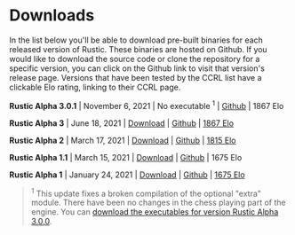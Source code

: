 # Downloads

In the list below you'll be able to download pre-built binaries for each
released version of Rustic. These binaries are hosted on Github. If you
would like to download the source code or clone the repository for a
specific version, you can click on the Github link to visit that version's
release page. Versions that have been tested by the CCRL list have a
clickable Elo rating, linking to their CCRL page.

**Rustic Alpha 3.0.1** | November 6, 2021 | No executable <sup>1</sup> |
[Github](https://git.io/JX6kx) | 1867 Elo

**Rustic Alpha 3** | June 18, 2021 | [Download](https://git.io/JX6T1) |
[Github](https://git.io/JX6Ty) | [1867 Elo](https://ccrl.chessdom.com/ccrl/404/cgi/engine_details.cgi?print=Details&each_game=1&eng=Rustic%20Alpha%203.0.0%2064-bit#Rustic_Alpha_3_0_0_64-bit)

**Rustic Alpha 2** | March 17, 2021 | [Download](https://git.io/JYL6G) |
[Github](https://git.io/JYLBS) | [1815 Elo](https://ccrl.chessdom.com/ccrl/404/cgi/engine_details.cgi?print=Details&each_game=1&eng=Rustic%20Alpha%202%2064-bit#Rustic_Alpha_2_64-bit)

**Rustic Alpha 1.1** | March 15, 2021 | [Download](https://git.io/JYL6L) |
[Github](https://git.io/JYLBo) | 1675 Elo

**Rustic Alpha 1** | January 24, 2021 | [Download](https://git.io/JYIhF) | [Github](https://git.io/JYIpy) |
[1675
Elo](https://ccrl.chessdom.com/ccrl/404/cgi/engine_details.cgi?print=Details&each_game=1&eng=Rustic%20Alpha%201%2064-bit#Rustic_Alpha_1_64-bit)

><sup>1</sup> This update fixes a broken compilation of the optional "extra"
>module. There have been no changes in the chess playing part of the engine.
>You can [download the executables for version Rustic Alpha
>3.0.0](https://git.io/JX6T1).